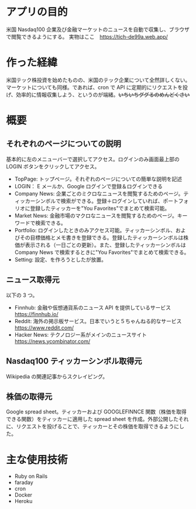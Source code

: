# アプリの目的

米国 Nasdaq100 企業及び金融マーケットのニュースを自動で収集し、ブラウザで閲覧できるようにする。
実物はここ　https://tich-de99a.web.app/

# 作った経緯

米国テック株投資を始めたものの、米国のテック企業について全然詳しくない。マーケットについても同様。であれば、cron で API に定期的にリクエストを投げ、効率的に情報収集しよう、というのが端緒。~~いちいちググるのめんどくさい~~

# 概要

## それぞれのページについての説明

基本的に左のメニューバーで選択してアクセス。ログインのみ画面最上部の LOGIN ボタンをクリックしてアクセス。

- TopPage: トップページ。それぞれのページについての簡単な説明を記述
- LOGIN： E メールか、Google ログインで登録＆ログインできる
- Company News: 企業ごとのミクロなニュースを閲覧するためのページ。ティッカーシンボルで検索ができる。登録＋ログインしていれば、ポートフォリオに登録したティッカーを"You Favorites"でまとめて検索可能。
- Market News: 金融市場のマクロなニュースを閲覧するためのページ。キーワードで検索できる。
- Portfolio: ログインしたときのみアクセス可能。ティッカーシンボル、およびその目標価格とメモ書きを登録できる。登録したティッカーシンボルは株価が表示される（一日ごとの更新）。また、登録したティッカーシンボルは Company News で検索するときに"You Favorites"でまとめて検索できる。
- Setting: 設定、を作ろうとしたが放置。

## ニュース取得元

以下の 3 つ。

- Finnhub: 金融や仮想通貨系のニュース API を提供しているサービス https://finnhub.io/
- Reddit: 海外の掲示板サービス。日本でいうと５ちゃんねる的なサービス https://www.reddit.com/
- Hacker News: テクノロジー系がメインのニュースサイト https://news.ycombinator.com/

## Nasdaq100 ティッカーシンボル取得元

Wikipedia の関連記事からスクレイピング。

## 株価の取得元

Google spread sheet。ティッカーおよび GOOGLEFINNCE 関数（株価を取得できる関数）をティッカーに適用した spread sheet を作成。外部公開したそれに、リクエストを投げることで、ティッカーとその株価を取得できるようにした。

# 主な使用技術

- Ruby on Rails
- faraday
- cron
- Docker
- Heroku
